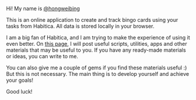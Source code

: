 Hi! My name is [@hongweibing](https://habitica.com/profile/d5edea78-6f44-43d6-83ef-fc9da1cbcae2) 

This is an online application to create and track bingo cards using your tasks from Habitica. All data is stored locally in your browser.

I am a big fan of Habitica, and I am trying to make the experience of using it even better. On [this page](https://storm-girdle-c18.notion.site/Useful-tools-for-Habitica-26486e08ea8a80f791bbd192356d3c6c), I will post useful scripts, utilities, apps and other materials that may be useful to you. If you have any ready-made materials or ideas, you can write to me.

You can also give me a couple of gems if you find these materials useful :) But this is not necessary. The main thing is to develop yourself and achieve your goals! 

Good luck!

